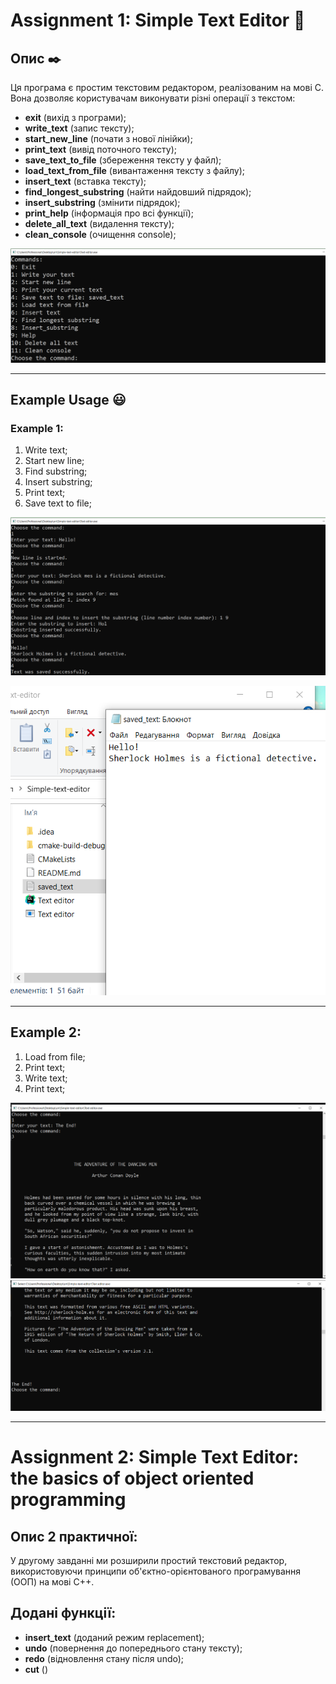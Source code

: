 # Assignment 1: Simple Text Editor :page_with_curl:
## Опис :black_nib:

Ця програма є простим текстовим редактором, реалізованим на мові C. Вона дозволяє користувачам виконувати різні операції з текстом:

- **exit** (вихід з програми);
- **write_text** (запис тексту);
- **start_new_line** (почати з нової лінійки);
- **print_text** (вивід поточного тексту);
- **save_text_to_file** (збереження тексту у файл);
- **load_text_from_file** (вивантаження тексту з файлу);
- **insert_text** (вставка тексту);
- **find_longest_substring** (найти найдовший підрядок);
- **insert_substring** (змінити підрядок);
- **print_help** (інформація про всі функції);
- **delete_all_text** (видалення тексту);
- **clean_console** (очищення console);

![commands](https://github.com/vloziak/Simple-text-editor/blob/main/Commands.png?raw=true,"commands")

-----
## Example Usage :smiley:

### Example 1:

1. Write text;
2. Start new line;
3. Find substring;
4. Insert substring;
5. Print text;
6. Save text to file;

![example1](https://github.com/vloziak/Simple-text-editor/blob/main/Example1.png?raw=true,"example1")

![saved_text](https://github.com/vloziak/Simple-text-editor/blob/main/savedtext.png?raw=true,"saved_text")

--------------

## Example 2:

1. Load from file;
2. Print text;
3. Write text;
4. Print text;

![example2.1](https://github.com/vloziak/Simple-text-editor/blob/main/Example2.png?raw=true, "example2.1")
![example2.2](https://github.com/vloziak/Simple-text-editor/blob/main/Example2.2.png?raw=true, "example2.2")

-----------------

# Assignment 2: Simple Text Editor: the basics of object oriented programming
## Опис 2 практичної:

У другому завданні ми розширили простий текстовий редактор, використовуючи принципи об'єктно-орієнтованого програмування (ООП) на мові C++.

## Додані функції:

- **insert_text** (доданий режим replacement);
- **undo** (повернення до попереднього стану тексту);
- **redo** (відновлення стану після undo);
- **cut** ()